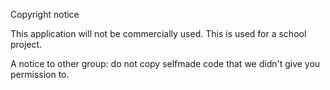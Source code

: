 Copyright notice

This application will not be commercially used. This is used for a school project.

A notice to other group: do not copy selfmade code that we didn't give you permission to.
